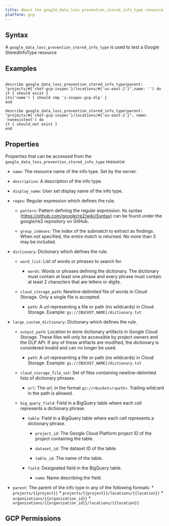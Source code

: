 ```yaml
---
title: About the google_data_loss_prevention_stored_info_type resource
platform: gcp
---
```


## Syntax
A `google_data_loss_prevention_stored_info_type` is used to test a Google StoredInfoType resource

## Examples
```

describe google_data_loss_prevention_stored_info_type(parent: "projects/#{'chef-gcp-inspec'}/locations/#{'us-east-2'}",name: '') do
it { should exist }
its('name') { should cmp 'i-inspec-gcp-dlp' }
end

describe google_data_loss_prevention_stored_info_type(parent: "projects/#{'chef-gcp-inspec'}/locations/#{'us-east-2'}", name: 'nonexistent') do
it { should_not exist }
end
```

## Properties
Properties that can be accessed from the `google_data_loss_prevention_stored_info_type` resource:


  * `name`: The resource name of the info type. Set by the server.

  * `description`: A description of the info type.

  * `display_name`: User set display name of the info type.

  * `regex`: Regular expression which defines the rule.

    * `pattern`: Pattern defining the regular expression. Its syntax (https://github.com/google/re2/wiki/Syntax) can be found under the google/re2 repository on GitHub.

    * `group_indexes`: The index of the submatch to extract as findings. When not specified, the entire match is returned. No more than 3 may be included.

  * `dictionary`: Dictionary which defines the rule.

    * `word_list`: List of words or phrases to search for.

      * `words`: Words or phrases defining the dictionary. The dictionary must contain at least one phrase and every phrase must contain at least 2 characters that are letters or digits.

    * `cloud_storage_path`: Newline-delimited file of words in Cloud Storage. Only a single file is accepted.

      * `path`: A url representing a file or path (no wildcards) in Cloud Storage. Example: `gs://[BUCKET_NAME]/dictionary.txt`

  * `large_custom_dictionary`: Dictionary which defines the rule.

    * `output_path`: Location to store dictionary artifacts in Google Cloud Storage. These files will only be accessible by project owners and the DLP API. If any of these artifacts are modified, the dictionary is considered invalid and can no longer be used.

      * `path`: A url representing a file or path (no wildcards) in Cloud Storage. Example: `gs://[BUCKET_NAME]/dictionary.txt`

    * `cloud_storage_file_set`: Set of files containing newline-delimited lists of dictionary phrases.

      * `url`: The url, in the format `gs://<bucket>/<path>`. Trailing wildcard in the path is allowed.

    * `big_query_field`: Field in a BigQuery table where each cell represents a dictionary phrase.

      * `table`: Field in a BigQuery table where each cell represents a dictionary phrase.

        * `project_id`: The Google Cloud Platform project ID of the project containing the table.

        * `dataset_id`: The dataset ID of the table.

        * `table_id`: The name of the table.

      * `field`: Designated field in the BigQuery table.

        * `name`: Name describing the field.

  * `parent`: The parent of the info type in any of the following formats:  * `projects/{{project}}` * `projects/{{project}}/locations/{{location}}` * `organizations/{{organization_id}}` * `organizations/{{organization_id}}/locations/{{location}}`


## GCP Permissions
